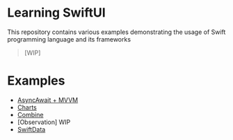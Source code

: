 # Learning SwiftUI
This repository contains various examples demonstrating the usage of Swift programming language and its frameworks
> [WIP]

# Examples
- [AsyncAwait + MVVM](https://github.com/rogertjr/swiftui/tree/master/Features/FeatureExampleSUI/FeatureExampleSUI/Examples/MVVM-Architecture)
- [Charts](https://github.com/rogertjr/swiftui/tree/master/Features/FeatureExampleSUI/FeatureExampleSUI/Examples/Features/Charts)
- [Combine](https://github.com/rogertjr/learning-swiftUI/tree/master/Combine)
- [Observation] WIP
- [SwiftData](https://github.com/rogertjr/swiftui/tree/master/Features/FeatureExampleSUI/FeatureExampleSUI/Examples/Features/SwiftData)
